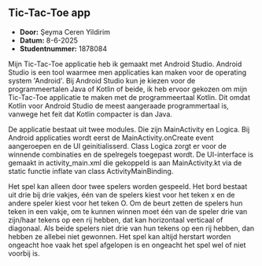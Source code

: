## Tic-Tac-Toe app

* **Door:** Şeyma Ceren Yildirim
* **Datum:** 8-6-2025
* **Studentnummer:** 1878084

Mijn Tic-Tac-Toe applicatie heb ik gemaakt met Android Studio. Android Studio is een tool waarmee men applicaties kan maken voor de operating system 'Android'. 
Bij Android Studio kun je kiezen voor de programmeertalen Java of Kotlin of beide, ik heb ervoor gekozen om mijn Tic-Tac-Toe applicatie te maken met de programmeertaal Kotlin. 
Dit omdat Kotlin voor Android Studio de meest aangeraade programmertaal is, vanwege het feit dat Kotlin compacter is dan Java.

De applicatie bestaat uit twee modules. Die zijn MainActivity en Logica. Bij Android applicaties wordt eerst de MainActivity.onCreate event aangeroepen en de UI geinitialisserd.
Class Logica zorgt er voor de winnende combinaties en de spelregels toegepast wordt. De UI-interface is gemaakt in activity_main.xml die gekoppeld is aan MainActivity.kt via de static functie inflate van class ActivityMainBinding. 

Het spel kan alleen door twee spelers worden gespeeld. Het bord bestaat uit drie bij drie vakjes, één van de spelers kiest voor het teken x en de andere speler kiest voor het teken O. Om de beurt zetten de spelers hun teken in een vakje,
om te kunnen winnen moet één van de speler drie van zijn/haar tekens op een rij hebben, dat kan horizontaal verticaal of diagonaal. Als beide spelers niet drie van hun tekens op een rij hebben, dan hebben ze allebei niet gewonnen.
Het spel kan altijd herstart worden ongeacht hoe vaak het spel afgelopen is en ongeacht het spel wel of niet voorbij is. 
